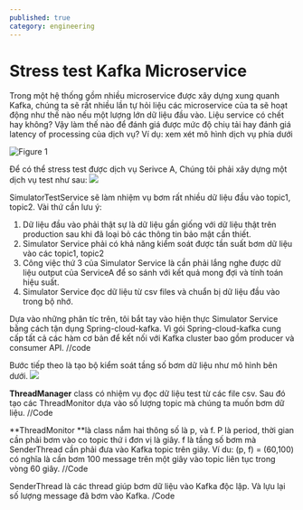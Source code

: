 ```yaml
---
published: true
category: engineering
---
```

Stress test Kafka Microservice
===

Trong một hệ thống gồm nhiều microservice được xây dựng xung quanh Kafka, chúng ta sẽ rất nhiều lần tự hỏi liệu các microservice của ta sẽ hoạt động như thế nào nếu một lượng lớn dữ liệu đầu vào. Liệu service có chết hay không? Vậy làm thế nào để đánh giá được mức độ chiụ tải hay đánh giá latency of processing của dịch vụ?
Ví dụ: xem xét mô hình dịch vụ phía dưới

![Figure 1](https://i.imgur.com/XEzbAUW.png)

Để có thể stress test được dịch vụ Serivce A, Chúng tôi phải xây dựng một dịch vụ test như sau:
![](https://i.imgur.com/HsgxMoQ.jpg)


SimulatorTestService sẽ làm nhiệm vụ bơm rất nhiều dữ liệu đầu vào topic1, topic2. Vài thứ cần lưu ý:
1. Dữ liệu đầu vào phải thật sự là dữ liệu gần giống với dữ liệu thật trên production sau khi đã loại bỏ các thông tin bảo mật cần thiết. 
2. Simulator Service phải có khả năng kiểm soát được tần suất bơm dữ liệu vào các topic1, topic2
3. Công việc thứ 3 của Simulator Service là cần phải lắng nghe được dữ liệu output của ServiceA để so sánh với kết quả mong đợi và tính toán hiệu suất. 
4. Simulator Service đọc dữ liệu từ csv files và chuẩn bị dữ liệu đầu vào trong bộ nhớ.

Dựa vào những phân tíc trên, tôi bắt tay vào hiện thực Simulator Service bằng cách tận dụng Spring-cloud-kafka. Vì gói Spring-cloud-kafka cung cấp tất cả các hàm cơ bản để kết nối với Kafka cluster bao gồm producer và consumer API. 
//code

Bước tiếp theo là tạo bộ kiểm soát tầng số bơm dữ liệu như mô hình bên dưới. 
![](https://i.imgur.com/PzXAA9A.jpg)

**ThreadManager** class có nhiệm vụ đọc dữ liệu test từ các file csv. Sau đó tạo các ThreadMonitor dựa vào số lượng topic mà chúng ta muốn bơm dữ liệu. 
//Code

**ThreadMonitor **là class nắm hai thông số là p, và f. P là period, thời gian cần phải bơm vào co topic thứ i đơn vị là giây. f là tầng số bơm mà SenderThread cần phải đưa vào Kafka topic trên giây. 
Ví du: (p, f) = (60,100) có nghĩa là cần bơm 100 message trên một giây vào topic liên tục trong vòng 60 giây. 
//Code

SenderThread là các thread giúp bơm dữ liệu vào Kafka độc lập. Và lựu lại số lượng message đã bơm vào Kafka. 
/Code
